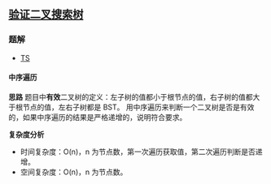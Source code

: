 ## [验证二叉搜索树](https://leetcode.cn/problems/validate-binary-search-tree/)
### 题解
+ [TS](../../ts/128/98.ts)

#### 中序遍历
**思路**
题目中**有效**二叉树的定义：左子树的值都小于根节点的值，右子树的值都大于根节点的值，左右子树都是 BST。
用中序遍历来判断一个二叉树是否是有效的，如果中序遍历的结果是严格递增的，说明符合要求。

**复杂度分析**
+ 时间复杂度：O(n)，n 为节点数，第一次遍历获取值，第二次遍历判断是否递增。
+ 空间复杂度：O(n)，n 为节点数。  